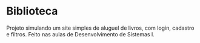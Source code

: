 # Biblioteca
Projeto simulando um site simples de aluguel de livros, com login, cadastro e filtros.
Feito nas aulas de Desenvolvimento de Sistemas I.

